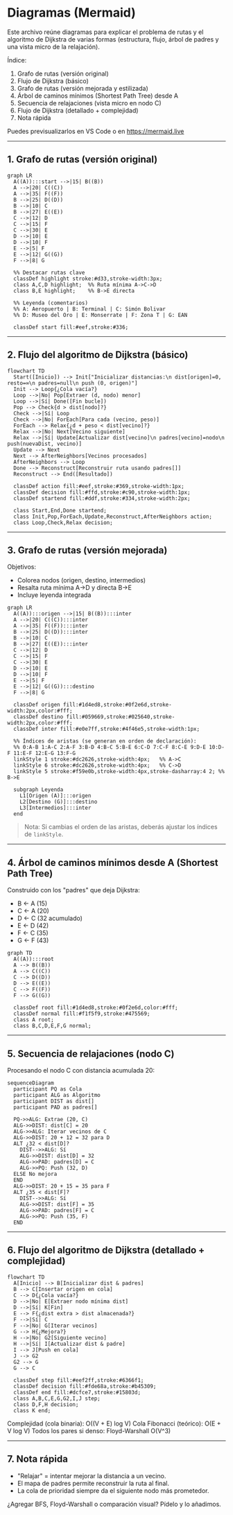# Diagramas (Mermaid)

Este archivo reúne diagramas para explicar el problema de rutas y el algoritmo de Dijkstra de varias formas (estructura, flujo, árbol de padres y una vista micro de la relajación).

Índice:
1. Grafo de rutas (versión original)
2. Flujo de Dijkstra (básico)
3. Grafo de rutas (versión mejorada y estilizada)
4. Árbol de caminos mínimos (Shortest Path Tree) desde A
5. Secuencia de relajaciones (vista micro en nodo C)
6. Flujo de Dijkstra (detallado + complejidad)
7. Nota rápida

Puedes previsualizarlos en VS Code o en https://mermaid.live

---
## 1. Grafo de rutas (versión original)

```mermaid
graph LR
  A((A)):::start -->|15| B((B))
  A -->|20| C((C))
  A -->|35| F((F))
  B -->|25| D((D))
  B -->|10| C
  B -->|27| E((E))
  C -->|12| D
  C -->|15| F
  C -->|30| E
  D -->|10| E
  D -->|10| F
  E -->|5| F
  E -->|12| G((G))
  F -->|8| G

  %% Destacar rutas clave
  classDef highlight stroke:#d33,stroke-width:3px;
  class A,C,D highlight;  %% Ruta mínima A->C->D
  class B,E highlight;    %% B->E directa

  %% Leyenda (comentarios)
  %% A: Aeropuerto | B: Terminal | C: Simón Bolivar
  %% D: Museo del Oro | E: Monserrate | F: Zona T | G: EAN

  classDef start fill:#eef,stroke:#336;
```

---
## 2. Flujo del algoritmo de Dijkstra (básico)

```mermaid
flowchart TD
  Start([Inicio]) --> Init["Inicializar distancias:\n dist[origen]=0, resto=∞\n padres=null\n push (0, origen)"]
  Init --> Loop{¿Cola vacía?}
  Loop -->|No| Pop[Extraer (d, nodo) menor]
  Loop -->|Sí| Done([Fin bucle])
  Pop --> Check{d > dist[nodo]?}
  Check -->|Sí| Loop
  Check -->|No| ForEach[Para cada (vecino, peso)]
  ForEach --> Relax{¿d + peso < dist[vecino]?}
  Relax -->|No| Next[Vecino siguiente]
  Relax -->|Sí| Update[Actualizar dist[vecino]\n padres[vecino]=nodo\n push(nuevaDist, vecino)]
  Update --> Next
  Next --> AfterNeighbors[Vecinos procesados]
  AfterNeighbors --> Loop
  Done --> Reconstruct[Reconstruir ruta usando padres[]]
  Reconstruct --> End([Resultado])

  classDef action fill:#eef,stroke:#369,stroke-width:1px;
  classDef decision fill:#ffd,stroke:#c90,stroke-width:1px;
  classDef startend fill:#ddf,stroke:#334,stroke-width:2px;

  class Start,End,Done startend;
  class Init,Pop,ForEach,Update,Reconstruct,AfterNeighbors action;
  class Loop,Check,Relax decision;
```

---
## 3. Grafo de rutas (versión mejorada)

Objetivos:
- Colorea nodos (origen, destino, intermedios)
- Resalta ruta mínima A→D y directa B→E
- Incluye leyenda integrada

```mermaid
graph LR
  A((A)):::origen -->|15| B((B)):::inter
  A -->|20| C((C)):::inter
  A -->|35| F((F)):::inter
  B -->|25| D((D)):::inter
  B -->|10| C
  B -->|27| E((E)):::inter
  C -->|12| D
  C -->|15| F
  C -->|30| E
  D -->|10| E
  D -->|10| F
  E -->|5| F
  E -->|12| G((G)):::destino
  F -->|8| G

  classDef origen fill:#1d4ed8,stroke:#0f2e6d,stroke-width:2px,color:#fff;
  classDef destino fill:#059669,stroke:#025640,stroke-width:2px,color:#fff;
  classDef inter fill:#e0e7ff,stroke:#4f46e5,stroke-width:1px;

  %% Índices de aristas (se generan en orden de declaración):
  %% 0:A-B 1:A-C 2:A-F 3:B-D 4:B-C 5:B-E 6:C-D 7:C-F 8:C-E 9:D-E 10:D-F 11:E-F 12:E-G 13:F-G
  linkStyle 1 stroke:#dc2626,stroke-width:4px;   %% A->C
  linkStyle 6 stroke:#dc2626,stroke-width:4px;   %% C->D
  linkStyle 5 stroke:#f59e0b,stroke-width:4px,stroke-dasharray:4 2; %% B->E

  subgraph Leyenda
    L1[Origen (A)]:::origen
    L2[Destino (G)]:::destino
    L3[Intermedios]:::inter
  end
```

> Nota: Si cambias el orden de las aristas, deberás ajustar los índices de `linkStyle`.

---
## 4. Árbol de caminos mínimos desde A (Shortest Path Tree)

Construido con los "padres" que deja Dijkstra:
- B ← A (15)
- C ← A (20)
- D ← C (32 acumulado)
- E ← D (42)
- F ← C (35)
- G ← F (43)

```mermaid
graph TD
  A((A)):::root
  A --> B((B))
  A --> C((C))
  C --> D((D))
  D --> E((E))
  C --> F((F))
  F --> G((G))

  classDef root fill:#1d4ed8,stroke:#0f2e6d,color:#fff;
  classDef normal fill:#f1f5f9,stroke:#475569;
  class A root;
  class B,C,D,E,F,G normal;
```

---
## 5. Secuencia de relajaciones (nodo C)

Procesando el nodo C con distancia acumulada 20:

```mermaid
sequenceDiagram
  participant PQ as Cola
  participant ALG as Algoritmo
  participant DIST as dist[]
  participant PAD as padres[]

  PQ->>ALG: Extrae (20, C)
  ALG->>DIST: dist[C] = 20
  ALG->>ALG: Iterar vecinos de C
  ALG->>DIST: 20 + 12 = 32 para D
  ALT ¿32 < dist[D]?
    DIST-->>ALG: Sí
    ALG->>DIST: dist[D] = 32
    ALG->>PAD: padres[D] = C
    ALG->>PQ: Push (32, D)
  ELSE No mejora
  END
  ALG->>DIST: 20 + 15 = 35 para F
  ALT ¿35 < dist[F]?
    DIST-->>ALG: Sí
    ALG->>DIST: dist[F] = 35
    ALG->>PAD: padres[F] = C
    ALG->>PQ: Push (35, F)
  END
```

---
## 6. Flujo del algoritmo de Dijkstra (detallado + complejidad)

```mermaid
flowchart TD
  A[Inicio] --> B[Inicializar dist & padres]
  B --> C[Insertar origen en cola]
  C --> D{¿Cola vacía?}
  D -->|No| E[Extraer nodo mínima dist]
  D -->|Sí| K[Fin]
  E --> F{¿dist extra > dist almacenada?}
  F -->|Sí| C
  F -->|No| G[Iterar vecinos]
  G --> H{¿Mejora?}
  H -->|No| G2[Siguiente vecino]
  H -->|Sí| I[Actualizar dist & padre]
  I --> J[Push en cola]
  J --> G2
  G2 --> G
  G --> C

  classDef step fill:#eef2ff,stroke:#6366f1;
  classDef decision fill:#fde68a,stroke:#b45309;
  classDef end fill:#dcfce7,stroke:#15803d;
  class A,B,C,E,G,G2,I,J step;
  class D,F,H decision;
  class K end;
```

Complejidad (cola binaria): O((V + E) log V)
Cola Fibonacci (teórico): O(E + V log V)
Todos los pares si denso: Floyd-Warshall O(V^3)

---
## 7. Nota rápida
- "Relajar" = intentar mejorar la distancia a un vecino.
- El mapa de padres permite reconstruir la ruta al final.
- La cola de prioridad siempre da el siguiente nodo más prometedor.

¿Agregar BFS, Floyd-Warshall o comparación visual? Pídelo y lo añadimos.
